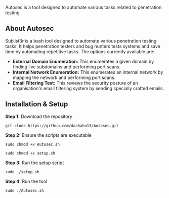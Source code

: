 Autosec is a tool designed to automate various tasks related to penetration testing
## About Autosec

Sublist3r is a bash tool designed to automate various penetration testing tasks. It helps penetration testers and bug hunters tests systems and save time by automating repetitive tasks. The options currently available are:

* **External Domain Enumeration:** This enumerates a given domain by finding live subdomains and performing port scans.
* **Internal Network Enumeration:** This enumerates an internal network by mapping the network and performing port scans.
* **Email Filtering Test:** This reviews the security posture of an organisation's email filtering system by sending specially crafted emails.

## Installation & Setup

**Step 1:** 
Download the repository

```
git clone https://github.com/danhahn13/Autosec.git
```
**Step 2:** 
Ensure the scripts are executable

```
sudo chmod +x Autosec.sh
```
```
sudo chmod +x setup.sh
```
**Step 3:** 
Run the setup script

```
sudo ./setup.sh
```

**Step 4:** 
Run the tool

```
sudo ./Autosec.sh
```
